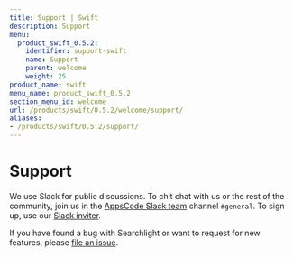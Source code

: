 ```yaml
---
title: Support | Swift
description: Support
menu:
  product_swift_0.5.2:
    identifier: support-swift
    name: Support
    parent: welcome
    weight: 25
product_name: swift
menu_name: product_swift_0.5.2
section_menu_id: welcome
url: /products/swift/0.5.2/welcome/support/
aliases:
- /products/swift/0.5.2/support/
---
```


# Support

We use Slack for public discussions. To chit chat with us or the rest of the community, join us in the [AppsCode Slack team](https://appscode.slack.com/messages/C0XQFLGRM/details/) channel `#general`. To sign up, use our [Slack inviter](https://slack.appscode.com/).

If you have found a bug with Searchlight or want to request for new features, please [file an issue](https://github.com/appscode/swift/issues/new).
